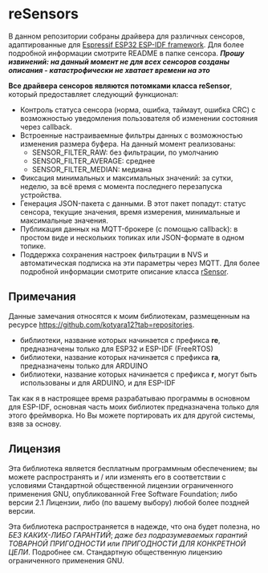 # reSensors

В данном репозитории собраны драйвера для различных сенсоров, адаптированные для [Espressif ESP32 ESP-IDF framework](https://github.com/espressif/esp-idf). Для более подробной информации смотрите README в папке сенсора. ***Прошу извинений: на данный момент не для всех сенсоров созданы описания - катастрофически не хватает времени на это***

**Все драйвера сенсоров являются потомками класса reSensor**, который предоставляет следующий функционал:
- Контроль статуса сенсора (норма, ошибка, таймаут, ошибка CRC) с возможностью уведомления пользователя об изменении состояния через callback.
- Встроенные настраиваемные фильтры данных с возможностью изменения размера буфера. На данный момент реализованы: 
    - SENSOR_FILTER_RAW: без фильтрации, по умолчанию
    - SENSOR_FILTER_AVERAGE: среднее
    - SENSOR_FILTER_MEDIAN: медиана
- Фиксация минимальных и максимальных значений: за сутки, неделю, за всё время с момента последнего перезапуска устройства.
- Генерация JSON-пакета с данными. В этот пакет попадут: статус сенсора, текущие значения, время измерения, минимальные и максимальные значения.
- Публикация данных на MQTT-брокере (с помощью callback): в простом виде и нескольких топиках или JSON-формате в одном топике.
- Поддержка сохранения настроек фильтрации в NVS и автоматическая подписка на эти параметры через MQTT.
Для более подробной информации смотрите описание класса [rSensor](https://github.com/kotyara12/rSensor).

## Примечания
Данные замечания относятся к моим библиотекам, размещенным на ресурсе https://github.com/kotyara12?tab=repositories.

- библиотеки, название которых начинается с префикса **re**, предназначены только для ESP32 и ESP-IDF (FreeRTOS)
- библиотеки, название которых начинается с префикса **ra**, предназначены только для ARDUINO
- библиотеки, название которых начинается с префикса **r**, могут быть использованы и для ARDUINO, и для ESP-IDF

Так как я в настроящее время разрабатываю программы в основном для ESP-IDF, основная часть моих библиотек предназначена только для этого фреймворка. Но Вы можете портировать их для другой системы, взяв за основу.

## Лицензия
Эта библиотека является бесплатным программным обеспечением; вы можете распространять и / или изменять его в соответствии с условиями Стандартной общественной лицензии ограниченного применения GNU, опубликованной Free Software Foundation; либо версии 2.1 Лицензии, либо (по вашему выбору) любой более поздней версии.

Эта библиотека распространяется в надежде, что она будет полезна, но _БЕЗ КАКИХ-ЛИБО ГАРАНТИЙ_; _даже без подразумеваемых гарантий ТОВАРНОЙ ПРИГОДНОСТИ или ПРИГОДНОСТИ ДЛЯ КОНКРЕТНОЙ ЦЕЛИ_. Подробнее см. Стандартную общественную лицензию ограниченного применения GNU.
